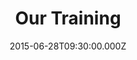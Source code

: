 ---
title: "Our Training"
image: "https://i.imgur.com/MuLYIpM.jpg"
date: "2015-06-28T09:30:00.000Z"
video:
  type: "vimeo"
  id: 132029086
speaker:
  name: "Rob Yanike"
  permalink: "rob-yanike"
series: "warriors"
---